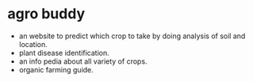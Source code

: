 # agro buddy
- an website to predict which crop to take by doing analysis of soil and location.
- plant disease identification.
- an info pedia about all variety of crops.
- organic farming guide.
